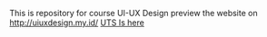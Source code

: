 This is repository for course UI-UX Design
preview the website on http://uiuxdesign.my.id/
[UTS Is here](http://uiuxdesign.my.id/UTS)

